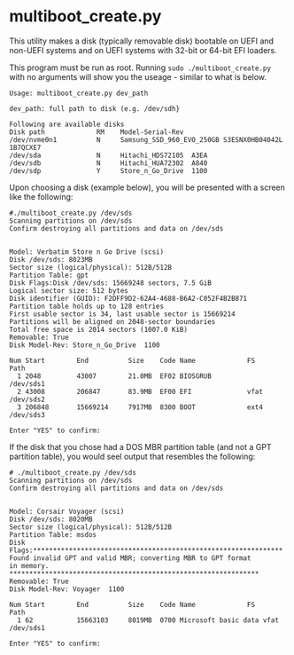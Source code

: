 # multiboot_create.py
This utility makes a disk (typically removable disk) bootable
on UEFI and non-UEFI systems and on UEFI systems with 32-bit or 64-bit
EFI loaders.

This program must be run as root.
Running ```sudo ./multiboot_create.py``` with no arguments will show
you the useage - similar to what is below.

```
Usage: multiboot_create.py dev_path

dev_path: full path to disk (e.g. /dev/sdh}

Following are available disks
Disk path             RM    Model-Serial-Rev
/dev/nvme0n1          N     Samsung_SSD_960_EVO_250GB S3ESNX0HB04042L 1B7QCXE7
/dev/sda              N     Hitachi_HDS72105  A3EA
/dev/sdb              N     Hitachi_HUA72302  A840
/dev/sdp              Y     Store_n_Go_Drive  1100
```

Upon choosing a disk (example below), you will be presented with a screen like
the following:

```
#./multiboot_create.py /dev/sds
Scanning partitions on /dev/sds
Confirm destroying all partitions and data on /dev/sds


Model: Verbatim Store n Go Drive (scsi)
Disk /dev/sds: 8023MB
Sector size (logical/physical): 512B/512B
Partition Table: gpt
Disk Flags:Disk /dev/sds: 15669248 sectors, 7.5 GiB
Logical sector size: 512 bytes
Disk identifier (GUID): F2DFF9D2-62A4-4688-B6A2-C052F4B2B871
Partition table holds up to 128 entries
First usable sector is 34, last usable sector is 15669214
Partitions will be aligned on 2048-sector boundaries
Total free space is 2014 sectors (1007.0 KiB)
Removable: True
Disk Model-Rev: Store_n_Go_Drive  1100

Num Start        End          Size    Code Name             FS          Path
  1 2048         43007        21.0MB  EF02 BIOSGRUB                     /dev/sds1
  2 43008        206847       83.9MB  EF00 EFI              vfat        /dev/sds2
  3 206848       15669214     7917MB  8300 BOOT             ext4        /dev/sds3

Enter "YES" to confirm:

```

If the disk that you chose had a DOS MBR partition table (and not a GPT
partition table), you would seel output that resembles the following:

```
# ./multiboot_create.py /dev/sds
Scanning partitions on /dev/sds
Confirm destroying all partitions and data on /dev/sds


Model: Corsair Voyager (scsi)
Disk /dev/sds: 8020MB
Sector size (logical/physical): 512B/512B
Partition Table: msdos
Disk Flags:***************************************************************
Found invalid GPT and valid MBR; converting MBR to GPT format
in memory. 
***************************************************************
Removable: True
Disk Model-Rev: Voyager  1100

Num Start        End          Size    Code Name             FS          Path
  1 62           15663103     8019MB  0700 Microsoft basic data vfat        /dev/sds1

Enter "YES" to confirm:

```


